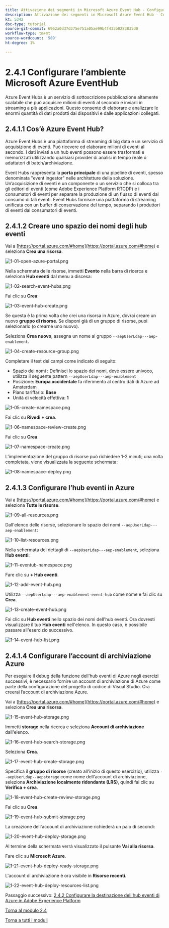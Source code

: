 ```yaml
---
title: Attivazione dei segmenti in Microsoft Azure Event Hub - Configurare l’hub eventi in Azure
description: Attivazione dei segmenti in Microsoft Azure Event Hub - Configurare l’hub eventi in Azure
kt: 5342
doc-type: tutorial
source-git-commit: 6962a0d37d375e751a05ae99b4f433b0283835d0
workflow-type: tm+mt
source-wordcount: '589'
ht-degree: 1%

---
```


# 2.4.1 Configurare l’ambiente Microsoft Azure EventHub

Azure Event Hubs è un servizio di sottoscrizione pubblicazione altamente scalabile che può acquisire milioni di eventi al secondo e inviarli in streaming a più applicazioni. Questo consente di elaborare e analizzare le enormi quantità di dati prodotti dai dispositivi e dalle applicazioni collegati.

## 2.4.1.1 Cos’è Azure Event Hub?

Azure Event Hubs è una piattaforma di streaming di big data e un servizio di acquisizione di eventi. Può ricevere ed elaborare milioni di eventi al secondo. I dati inviati a un hub eventi possono essere trasformati e memorizzati utilizzando qualsiasi provider di analisi in tempo reale o adattatori di batch/archiviazione.

Event Hubs rappresenta la **porta principale** di una pipeline di eventi, spesso denominata &quot;event ingestor&quot; nelle architetture della soluzione. Un’acquisizione di eventi è un componente o un servizio che si colloca tra gli editori di eventi (come Adobe Experience Platform RTCDP) e i consumatori di eventi per separare la produzione di un flusso di eventi dal consumo di tali eventi. Event Hubs fornisce una piattaforma di streaming unificata con un buffer di conservazione del tempo, separando i produttori di eventi dai consumatori di eventi.

## 2.4.1.2 Creare uno spazio dei nomi degli hub eventi

Vai a [https://portal.azure.com/#home](https://portal.azure.com/#home) e seleziona **Crea una risorsa**.

![1-01-open-azure-portal.png](./images/1-01-open-azure-portal.png)

Nella schermata delle risorse, immetti **Evento** nella barra di ricerca e seleziona **Hub eventi** dal menu a discesa:

![1-02-search-event-hubs.png](./images/1-02-search-event-hubs.png)

Fai clic su **Crea**:

![1-03-event-hub-create.png](./images/1-03-event-hub-create.png)

Se questa è la prima volta che crei una risorsa in Azure, dovrai creare un nuovo **gruppo di risorse**. Se disponi già di un gruppo di risorse, puoi selezionarlo (o crearne uno nuovo).

Seleziona **Crea nuovo**, assegna un nome al gruppo `--aepUserLdap---aep-enablement`.

![1-04-create-resource-group.png](./images/1-04-create-resource-group.png)

Completare il test dei campi come indicato di seguito:

- Spazio dei nomi : Definisci lo spazio dei nomi, deve essere univoco, utilizza il seguente pattern `--aepUserLdap---aep-enablement`
- Posizione: **Europa occidentale** fa riferimento al centro dati di Azure ad Amsterdam
- Piano tariffario: **Base**
- Unità di velocità effettiva: **1**

![1-05-create-namespace.png](./images/1-05-create-namespace.png)

Fai clic su **Rivedi + crea**.

![1-06-namespace-review-create.png](./images/1-06-namespace-review-create.png)

Fai clic su **Crea**.

![1-07-namespace-create.png](./images/1-07-namespace-create.png)

L’implementazione del gruppo di risorse può richiedere 1-2 minuti; una volta completata, viene visualizzata la seguente schermata:

![1-08-namespace-deploy.png](./images/1-08-namespace-deploy.png)

## 2.4.1.3 Configurare l’hub eventi in Azure

Vai a [https://portal.azure.com/#home](https://portal.azure.com/#home) e seleziona **Tutte le risorse**.

![1-09-all-resources.png](./images/1-09-all-resources.png)

Dall&#39;elenco delle risorse, selezionare lo spazio dei nomi `--aepUserLdap---aep-enablement`:

![1-10-list-resources.png](./images/1-10-list-resources.png)

Nella schermata dei dettagli di `--aepUserLdap---aep-enablement`, seleziona **Hub eventi**:

![1-11-eventub-namespace.png](./images/1-11-eventhub-namespace.png)

Fare clic su **+ Hub eventi**.

![1-12-add-event-hub.png](./images/1-12-add-event-hub.png)

Utilizza `--aepUserLdap---aep-enablement-event-hub` come nome e fai clic su **Crea**.

![1-13-create-event-hub.png](./images/1-13-create-event-hub.png)

Fai clic su **Hub eventi** nello spazio dei nomi dell&#39;hub eventi. Ora dovresti visualizzare il tuo **Hub eventi** nell&#39;elenco. In questo caso, è possibile passare all&#39;esercizio successivo.

![1-14-event-hub-list.png](./images/1-14-event-hub-list.png)

## 2.4.1.4 Configurare l’account di archiviazione Azure

Per eseguire il debug della funzione dell&#39;hub eventi di Azure negli esercizi successivi, è necessario fornire un account di archiviazione di Azure come parte della configurazione del progetto di codice di Visual Studio. Ora creerai l’account di archiviazione Azure.

Vai a [https://portal.azure.com/#home](https://portal.azure.com/#home) e seleziona **Crea una risorsa**.

![1-15-event-hub-storage.png](./images/1-15-event-hub-storage.png)

Immetti **storage** nella ricerca e seleziona **Account di archiviazione** dall&#39;elenco.

![1-16-event-hub-search-storage.png](./images/1-16-event-hub-search-storage.png)

Seleziona **Crea**.

![1-17-event-hub-create-storage.png](./images/1-17-event-hub-create-storage.png)

Specifica il **gruppo di risorse** (creato all&#39;inizio di questo esercizio), utilizza `--aepUserLdap--aepstorage` come nome dell&#39;account di archiviazione, seleziona **Archiviazione localmente ridondante (LRS)**, quindi fai clic su **Verifica + crea**.

![1-18-event-hub-create-review-storage.png](./images/1-18-event-hub-create-review-storage.png)

Fai clic su **Crea**.

![1-19-event-hub-submit-storage.png](./images/1-19-event-hub-submit-storage.png)

La creazione dell&#39;account di archiviazione richiederà un paio di secondi:

![1-20-event-hub-deploy-storage.png](./images/1-20-event-hub-deploy-storage.png)

Al termine della schermata verrà visualizzato il pulsante **Vai alla risorsa**.

Fare clic su **Microsoft Azure**.

![1-21-event-hub-deploy-ready-storage.png](./images/1-21-event-hub-deploy-ready-storage.png)

L&#39;account di archiviazione è ora visibile in **Risorse recenti**.

![1-22-event-hub-deploy-resources-list.png](./images/1-22-event-hub-deploy-resources-list.png)

Passaggio successivo: [2.4.2 Configurare la destinazione dell&#39;hub eventi di Azure in Adobe Experience Platform](./ex2.md)

[Torna al modulo 2.4](./segment-activation-microsoft-azure-eventhub.md)

[Torna a tutti i moduli](./../../../overview.md)
